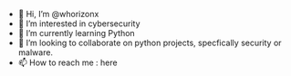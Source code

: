 - 👋 Hi, I’m @whorizonx
- 👀 I’m interested in cybersecurity
- 🌱 I’m currently learning Python
- 💞️ I’m looking to collaborate on python projects, specfically security or malware.
- 📫 How to reach me : here
  

<!---
whorizonx/whorizonx is a ✨ special ✨ repository because its `README.md` (this file) appears on your GitHub profile.
You can click the Preview link to take a look at your changes.
--->

